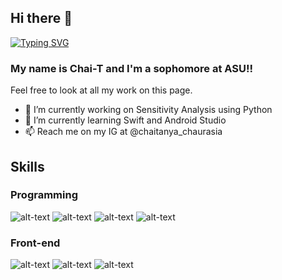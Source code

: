## Hi there 👋


[![Typing SVG](https://readme-typing-svg.herokuapp.com?font=Fira+Code&pause=1000&width=435&lines=%E0%A4%A8%E0%A4%AE%E0%A4%B8%E0%A5%8D%E0%A4%A4%E0%A5%87!+)](https://git.io/typing-svg)

### My name is Chai-T and I'm a sophomore at ASU!!

Feel free to look at all my work on this page. 

- 🔭 I’m currently working on Sensitivity Analysis using Python
- 🌱 I’m currently learning Swift and Android Studio
- 📫 Reach me on my IG at @chaitanya_chaurasia


## Skills

### Programming
![alt-text](https://img.shields.io/badge/C/C++-00599C?style=for-the-badges&logo=C++)
![alt-text](https://img.shields.io/badge/Java-FF7800?style=for-the-badges&logo=Java)
![alt-text](https://img.shields.io/badge/Python-2B2728?style=for-the-badges&logo=Python)
![alt-text](https://img.shields.io/badge/JavaScript-C2AD6F?style=for-the-badges&logo=JavaScript)

### Front-end
![alt-text](https://img.shields.io/badge/HTML-T34F26?style=for-the-badges&logo=html5)
![alt-text](https://img.shields.io/badge/CSS-50AF95?style=for-the-badges&logo=CSS3)
![alt-text](https://img.shields.io/badge/Flask-000000?style=for-the-badges&logo=flask)
